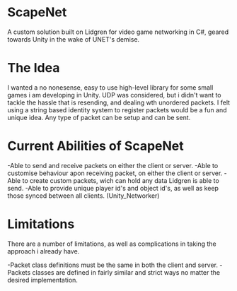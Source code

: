 # ScapeNet
A custom solution built on Lidgren for video game networking in C#, geared towards Unity in the wake of UNET's demise.

# The Idea
I wanted a no nonesense, easy to use high-level library for some small games i am developing in Unity. UDP was considered, but i didn't want to tackle the hassle that is resending, and dealing wth unordered packets. I felt using a string based identity system to register packets would be a fun and unique idea. Any type of packet can be setup and can be sent.

# Current Abilities of ScapeNet

-Able to send and receive packets on either the client or server.
-Able to customise behaviour apon receiving packet, on either the client or server.
-Able to create custom packets, wich can hold any data Lidgren is able to send.
-Able to provide unique player id's and object id's, as well as keep those synced between all clients. (Unity_Networker)

# Limitations

There are a number of limitations, as well as complications in taking the approach i already have.

-Packet class definitions must be the same in both the client and server.
-Packets classes are defined in fairly similar and strict ways no matter the desired implementation.
